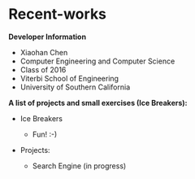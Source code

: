 Recent-works
============

**Developer Information**
+ Xiaohan Chen
+ Computer Engineering and Computer Science
+ Class of 2016
+ Viterbi School of Engineering
+ University of Southern California


**A list of projects and small exercises (Ice Breakers):**

+ Ice Breakers
	+ Fun! :-)

+ Projects:
	+ Search Engine (in progress)


